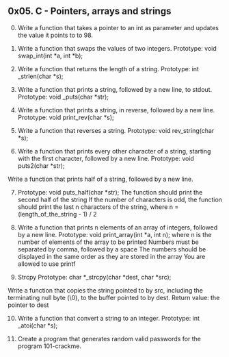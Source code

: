 ## 0x05. C - Pointers, arrays and strings
0. Write a function that takes a pointer to an int as parameter and updates the value it points to to 98.

1. Write a function that swaps the values of two integers. Prototype: void swap_int(int *a, int *b);

2. Write a function that returns the length of a string. Prototype: int _strlen(char *s);

3. Write a function that prints a string, followed by a new line, to stdout. Prototype: void _puts(char *str);

4. Write a function that prints a string, in reverse, followed by a new line. Prototype: void print_rev(char *s);

5. Write a function that reverses a string. Prototype: void rev_string(char *s);

6. Write a function that prints every other character of a string, starting with the first character, followed by a new line. Prototype: void puts2(char *str);

Write a function that prints half of a string, followed by a new line.

7. Prototype: void puts_half(char *str); The function should print the second half of the string If the number of characters is odd, the function should print the last n characters of the string, where n = (length_of_the_string - 1) / 2

8. Write a function that prints n elements of an array of integers, followed by a new line. Prototype: void print_array(int *a, int n); where n is the number of elements of the array to be printed Numbers must be separated by comma, followed by a space The numbers should be displayed in the same order as they are stored in the array You are allowed to use printf

9. Strcpy Prototype: char *_strcpy(char *dest, char *src);

Write a function that copies the string pointed to by src, including the terminating null byte (\0), to the buffer pointed to by dest. Return value: the pointer to dest

10. Write a function that convert a string to an integer. Prototype: int _atoi(char *s);

11. Create a program that generates random valid passwords for the program 101-crackme. 
